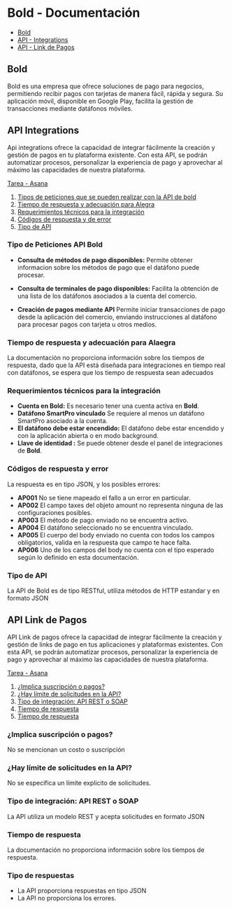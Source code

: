 # Bold - Documentación

- [Bold](#bold)
- [API - Integrations](#api-integrations)
- [API - Link de Pagos](#api-link-pagos)

## Bold
Bold es una empresa que ofrece soluciones de pago para negocios, permitiendo recibir pagos con tarjetas de manera fácil, rápida y segura. Su aplicación móvil, disponible en Google Play, facilita la gestión de transacciones mediante datáfonos móviles.

## API Integrations <a id="api-integrations"></a>
Api integrations ofrece la capacidad de integrar fácilmente la creación y gestión de pagos en tu plataforma existente. Con esta API, se podrán automatizar procesos, personalizar la experiencia de pago y aprovechar al máximo las capacidades de nuestra plataforma.

[Tarea - Asana](https://app.asana.com/0/1208399707757626/1208968353887281)

1. [Tipos de peticiones que se pueden realizar con la API de bold](#api-bold)
2. [Tiempo de respuesta y adecuación para Alegra](#tiempo-respuesta-alegra)
3. [Requerimientos técnicos para la integración](#requerimientos-tecnicos)
4. [Códigos de respuesta y de error](#codigos-respuesta)
5. [Tipo de API](#tipo-api)


### Tipo de Peticiones API Bold<a id="api-bold"></a>
- **Consulta de métodos de pago disponibles:** Permite obtener informacion sobre los métodos de pago que el datáfono puede procesar.

- **Consulta de terminales de pago disponibles:** Facilita la obtención de una lista de los datáfonos asociados a la cuenta del comercio.

- **Creación de pagos mediante API** Permite iniciar transacciones de pago desde la aplicación del comercio, enviando instrucciones al datáfono para procesar pagos con tarjeta u otros medios.


### Tiempo de respuesta y adecuación para Alaegra<a id="tiempo-respuesta-alegra"></a>
La documentación no proporciona información sobre los tiempos de respuesta, dado que la API está diseñada para integraciones en tiempo real con datáfonos, se espera que los tiempo de respuesta sean adecuados


### Requerimientos técnicos para la integración<a id="requerimientos-tecnicos"></a>
- **Cuenta en Bold:** Es necesario tener una cuenta activa en **Bold**.
- **Datáfono SmartPro vinculado** Se requiere al menos un datáfono SmartPro asociado a la cuenta.
- **El datáfono debe estar encendido:** El datáfono debe estar encendido y con la aplicación abierta o en modo background.
- **Llave de identidad :** Se puede obtener desde el panel de integraciones de **Bold**.


### Códigos de respuesta y error<a id="codigos-respuesta"></a>
La respuesta es en tipo JSON, y los posibles errores: 
- **AP001** No se tiene mapeado el fallo a un error en particular.
- **AP002** El campo taxes del objeto amount no representa ninguna de las configuraciones posibles.
- **AP003** El método de pago enviado no se encuentra activo.
- **AP004** El datáfono seleccionado no se encuentra vinculado.
- **AP005** El cuerpo del body enviado no cuenta con todos los campos obligatorios, valida en la respuesta que campo te hace falta.  
- **AP006** Uno de los campos del body no cuenta con el tipo esperado según lo definido en esta documentación.

### Tipo de API<a id="#tipo-api"></a>
La API de Bold es de tipo RESTful, utiliza métodos de HTTP estandar y en formato JSON


## API Link de Pagos <a id="api-link-pagos"></a>
API Link de pagos ofrece la capacidad de integrar fácilmente la creación y gestión de links de pago en tus aplicaciones y plataformas existentes. Con esta API, se podrán automatizar procesos, personalizar la experiencia de pago y aprovechar al máximo las capacidades de nuestra plataforma.

[Tarea - Asana](https://app.asana.com/0/1208399707757626/1208968353887279)


1. [¿Implica suscripción o pagos?](#api-pagos-suscripcion)
1. [¿Hay límite de solicitudes en la API?](#api-pagos-limite)
1. [Tipo de integración: API REST o SOAP](#api-pagos-rest)
1. [Tiempo de respuesta](#api-pagos-tiempo)
1. [Tiempo de respuesta](#api-pagos-tipo)


### ¿Implica suscripción o pagos?<a id="api-pagos-limite"></a>
No se mencionan un costo o suscripción

### ¿Hay límite de solicitudes en la API?<a id="api-pagos-suscripcion"></a>
No se especifica un límite explicito de solicitudes.

### Tipo de integración: API REST o SOAP<a id="api-pagos-rest"></a>
La API utiliza un modelo REST y acepta solicitudes en formato JSON

### Tiempo de respuesta<a id="api-pagos-tiempo"></a>
La documentación no proporciona información sobre los tiempos de respuesta.

### Tipo de respuestas<a id="api-pagos-tipo"></a>
- La API proporciona respuestas en tipo JSON
- La API no proporciona los errores.